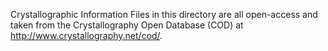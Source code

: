 Crystallographic Information Files in this directory are all open-access and taken from the Crystallography Open Database (COD) at http://www.crystallography.net/cod/.
